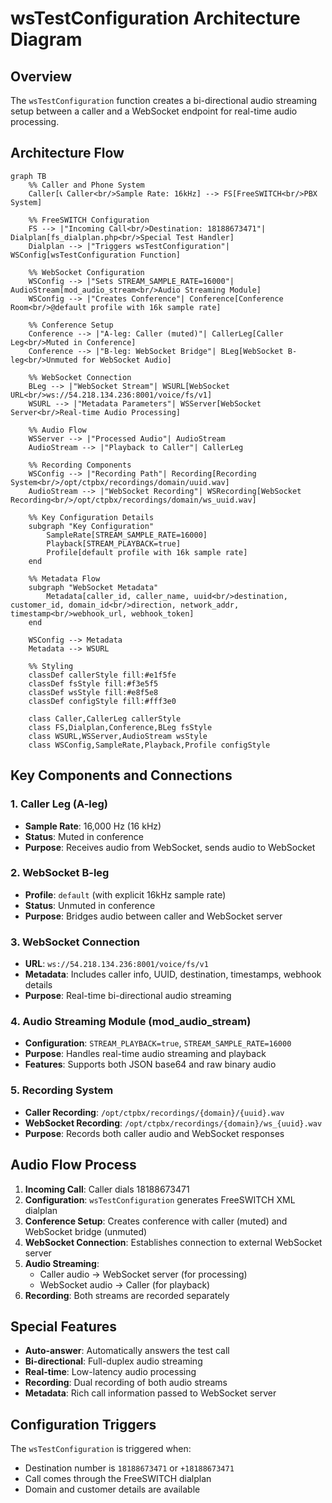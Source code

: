 # wsTestConfiguration Architecture Diagram

## Overview
The `wsTestConfiguration` function creates a bi-directional audio streaming setup between a caller and a WebSocket endpoint for real-time audio processing.

## Architecture Flow

```mermaid
graph TB
    %% Caller and Phone System
    Caller[📞 Caller<br/>Sample Rate: 16kHz] --> FS[FreeSWITCH<br/>PBX System]
    
    %% FreeSWITCH Configuration
    FS --> |"Incoming Call<br/>Destination: 18188673471"| Dialplan[fs_dialplan.php<br/>Special Test Handler]
    Dialplan --> |"Triggers wsTestConfiguration"| WSConfig[wsTestConfiguration Function]
    
    %% WebSocket Configuration
    WSConfig --> |"Sets STREAM_SAMPLE_RATE=16000"| AudioStream[mod_audio_stream<br/>Audio Streaming Module]
    WSConfig --> |"Creates Conference"| Conference[Conference Room<br/>@default profile with 16k sample rate]
    
    %% Conference Setup
    Conference --> |"A-leg: Caller (muted)"| CallerLeg[Caller Leg<br/>Muted in Conference]
    Conference --> |"B-leg: WebSocket Bridge"| BLeg[WebSocket B-leg<br/>Unmuted for WebSocket Audio]
    
    %% WebSocket Connection
    BLeg --> |"WebSocket Stream"| WSURL[WebSocket URL<br/>ws://54.218.134.236:8001/voice/fs/v1]
    WSURL --> |"Metadata Parameters"| WSServer[WebSocket Server<br/>Real-time Audio Processing]
    
    %% Audio Flow
    WSServer --> |"Processed Audio"| AudioStream
    AudioStream --> |"Playback to Caller"| CallerLeg
    
    %% Recording Components
    WSConfig --> |"Recording Path"| Recording[Recording System<br/>/opt/ctpbx/recordings/domain/uuid.wav]
    AudioStream --> |"WebSocket Recording"| WSRecording[WebSocket Recording<br/>/opt/ctpbx/recordings/domain/ws_uuid.wav]
    
    %% Key Configuration Details
    subgraph "Key Configuration"
        SampleRate[STREAM_SAMPLE_RATE=16000]
        Playback[STREAM_PLAYBACK=true]
        Profile[default profile with 16k sample rate]
    end
    
    %% Metadata Flow
    subgraph "WebSocket Metadata"
        Metadata[caller_id, caller_name, uuid<br/>destination, customer_id, domain_id<br/>direction, network_addr, timestamp<br/>webhook_url, webhook_token]
    end
    
    WSConfig --> Metadata
    Metadata --> WSURL
    
    %% Styling
    classDef callerStyle fill:#e1f5fe
    classDef fsStyle fill:#f3e5f5
    classDef wsStyle fill:#e8f5e8
    classDef configStyle fill:#fff3e0
    
    class Caller,CallerLeg callerStyle
    class FS,Dialplan,Conference,BLeg fsStyle
    class WSURL,WSServer,AudioStream wsStyle
    class WSConfig,SampleRate,Playback,Profile configStyle
```

## Key Components and Connections

### 1. **Caller Leg (A-leg)**
- **Sample Rate**: 16,000 Hz (16 kHz)
- **Status**: Muted in conference
- **Purpose**: Receives audio from WebSocket, sends audio to WebSocket

### 2. **WebSocket B-leg**
- **Profile**: `default` (with explicit 16kHz sample rate)
- **Status**: Unmuted in conference
- **Purpose**: Bridges audio between caller and WebSocket server

### 3. **WebSocket Connection**
- **URL**: `ws://54.218.134.236:8001/voice/fs/v1`
- **Metadata**: Includes caller info, UUID, destination, timestamps, webhook details
- **Purpose**: Real-time bi-directional audio streaming

### 4. **Audio Streaming Module (mod_audio_stream)**
- **Configuration**: `STREAM_PLAYBACK=true`, `STREAM_SAMPLE_RATE=16000`
- **Purpose**: Handles real-time audio streaming and playback
- **Features**: Supports both JSON base64 and raw binary audio

### 5. **Recording System**
- **Caller Recording**: `/opt/ctpbx/recordings/{domain}/{uuid}.wav`
- **WebSocket Recording**: `/opt/ctpbx/recordings/{domain}/ws_{uuid}.wav`
- **Purpose**: Records both caller audio and WebSocket responses

## Audio Flow Process

1. **Incoming Call**: Caller dials 18188673471
2. **Configuration**: `wsTestConfiguration` generates FreeSWITCH XML dialplan
3. **Conference Setup**: Creates conference with caller (muted) and WebSocket bridge (unmuted)
4. **WebSocket Connection**: Establishes connection to external WebSocket server
5. **Audio Streaming**: 
   - Caller audio → WebSocket server (for processing)
   - WebSocket audio → Caller (for playback)
6. **Recording**: Both streams are recorded separately

## Special Features

- **Auto-answer**: Automatically answers the test call
- **Bi-directional**: Full-duplex audio streaming
- **Real-time**: Low-latency audio processing
- **Recording**: Dual recording of both audio streams
- **Metadata**: Rich call information passed to WebSocket server

## Configuration Triggers

The `wsTestConfiguration` is triggered when:
- Destination number is `18188673471` or `+18188673471`
- Call comes through the FreeSWITCH dialplan
- Domain and customer details are available
